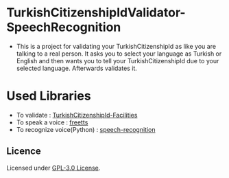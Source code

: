 # TurkishCitizenshipIdValidator-SpeechRecognition
- This is a project for validating your TurkishCitizenshipId as like you are talking to a real person. It asks you to select your language as Turkish or English and then wants you to tell your TurkishCitizenshipId due to your selected language. Afterwards validates it.

# Used Libraries
- To validate : [TurkishCitizenshipId-Facilities](https://github.com/reuzun/TurkishCitizenshipId-Facilities)
- To speak a voice : [freetts](https://freetts.sourceforge.io/)
- To recognize voice(Python) : [speech-recognition](https://github.com/Uberi/speech_recognition)

## Licence
Licensed under [GPL-3.0 License](LICENSE).
